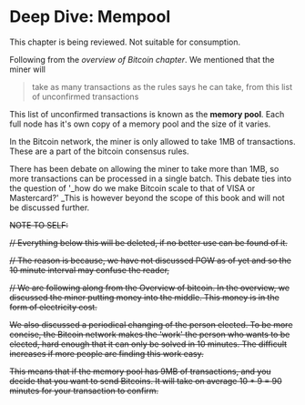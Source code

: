 # Deep Dive: Mempool

This chapter is being reviewed. Not suitable for consumption.

Following from the _overview of Bitcoin chapter_. We mentioned that the miner will

> take as many transactions as the rules says he can take, from this list of unconfirmed transactions

This list of unconfirmed transactions is known as the **memory pool**. Each full node has it's own copy of a memory pool and the size of it varies.

In the Bitcoin network, the miner is only allowed to take 1MB of transactions. These are a part of the bitcoin consensus rules.

There has been debate on allowing the miner to take more than 1MB, so more transactions can be processed in a single batch. This debate ties into the question of '_how do we make Bitcoin scale to that of VISA or Mastercard?' _This is however beyond the scope of this book and will not be discussed further.





~~NOTE TO SELF:~~

~~// Everything below this will be deleted, if no better use can be found of it.~~

~~// The reason is because, we have not discussed POW as of yet and so the 10 minute interval may confuse the reader,~~

~~// We are following along from the Overview of bitcoin. In the overview, we discussed the miner putting money into the middle. This money is in the form of electricity cost.~~

~~We also discussed a periodical changing of the person elected. To be more concise, the Bitcoin network makes the 'work' the person who wants to be elected, hard enough that it can only be solved in 10 minutes. The difficult increases if more people are finding this work easy.~~

~~This means that if the memory pool has 9MB of transactions, and you decide that you want to send Bitcoins. It will take on average 10 \* 9 = 90 minutes for your transaction to confirm.~~

